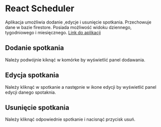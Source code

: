 # React Scheduler

Aplikacja umożliwia dodanie ,edycje i usunięcie spotkania. Przechowuje dane w bazie firestore. Posiada możliwość widoku dziennego, tygodniowego i miesięcznego.
[Link do aplikacji]([https://github.com/vitejs/vite-plugin-react/blob/main/packages/plugin-react/README.md](https://react-scheduler-sable.vercel.app/))
## Dodanie spotkania
Należy podwójnie kiknąć w komórke by wyświetlić panel dodawania.
## Edycja spotkania
Należy kliknąć w spotkanie a następnie w ikone edycji by wyświetlić panel edycji danego spotaknia.
## Usunięcie spotkania
Należy kliknąć odpowiednie spotkanie i nacisnąć przycisk usuń.


